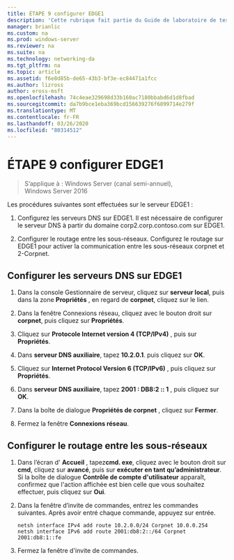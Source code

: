 ```yaml
---
title: ÉTAPE 9 configurer EDGE1
description: 'Cette rubrique fait partie du Guide de laboratoire de test : illustrer un déploiement multisite DirectAccess pour Windows Server 2016'
manager: brianlic
ms.custom: na
ms.prod: windows-server
ms.reviewer: na
ms.suite: na
ms.technology: networking-da
ms.tgt_pltfrm: na
ms.topic: article
ms.assetid: f6e8d85b-de65-43b3-bf3e-ec84471a1fcc
ms.author: lizross
author: eross-msft
ms.openlocfilehash: 74c4eae329698d33b160ac7180bbabd6d1d8fbad
ms.sourcegitcommit: da7b9bce1eba369bcd156639276f6899714e279f
ms.translationtype: MT
ms.contentlocale: fr-FR
ms.lasthandoff: 03/26/2020
ms.locfileid: "80314512"
---
```

# <a name="step-9-configure-edge1"></a>ÉTAPE 9 configurer EDGE1

>S’applique à : Windows Server (canal semi-annuel), Windows Server 2016

Les procédures suivantes sont effectuées sur le serveur EDGE1 :  
  
1. Configurez les serveurs DNS sur EDGE1. Il est nécessaire de configurer le serveur DNS à partir du domaine corp2.corp.contoso.com sur EDGE1.  
  
2. Configurer le routage entre les sous-réseaux. Configurez le routage sur EDGE1 pour activer la communication entre les sous-réseaux corpnet et 2-Corpnet.  
  
## <a name="configure-the-dns-servers-on-edge1"></a><a name="IPv6"></a>Configurer les serveurs DNS sur EDGE1  
  
1.  Dans la console Gestionnaire de serveur, cliquez sur **serveur local**, puis dans la zone **Propriétés** , en regard de **corpnet**, cliquez sur le lien.  
  
2.  Dans la fenêtre Connexions réseau, cliquez avec le bouton droit sur **corpnet**, puis cliquez sur **Propriétés**.  
  
3.  Cliquez sur **Protocole Internet version 4 (TCP/IPv4)** , puis sur **Propriétés**.  
  
4.  Dans **serveur DNS auxiliaire**, tapez **10.2.0.1**. puis cliquez sur **OK**.  
  
5.  Cliquez sur **Internet Protocol Version 6 (TCP/IPv6)** , puis cliquez sur **Propriétés**.  
  
6.  Dans **serveur DNS auxiliaire**, tapez **2001 : DB8:2 :: 1** , puis cliquez sur **OK**.  
  
7.  Dans la boîte de dialogue **Propriétés de corpnet** , cliquez sur **Fermer**.  
  
8.  Fermez la fenêtre **Connexions réseau**.  
  
## <a name="configure-routing-between-subnets"></a><a name="ConfigRouting"></a>Configurer le routage entre les sous-réseaux  
  
1.  Dans l’écran d' **Accueil** , tapez**cmd. exe**, cliquez avec le bouton droit sur **cmd**, cliquez sur **avancé**, puis sur **exécuter en tant qu’administrateur**. Si la boîte de dialogue **Contrôle de compte d'utilisateur** apparaît, confirmez que l'action affichée est bien celle que vous souhaitez effectuer, puis cliquez sur **Oui**.  
  
2.  Dans la fenêtre d’invite de commandes, entrez les commandes suivantes. Après avoir entré chaque commande, appuyez sur entrée.  
  
    ```  
    netsh interface IPv4 add route 10.2.0.0/24 Corpnet 10.0.0.254  
    netsh interface IPv6 add route 2001:db8:2::/64 Corpnet 2001:db8:1::fe  
    ```  
  
3.  Fermez la fenêtre d'invite de commandes.  
  


